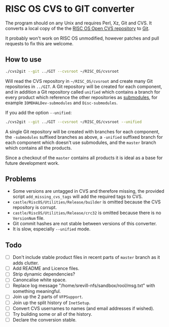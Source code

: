  # RISC OS CVS to GIT converter

 The program should on any Unix and requires Perl, Xz, Git and CVS. It converts a local copy of the the [RISC OS Open CVS repository](https://www.riscosopen.org/content/downloads/risc-os-tarballs) to [Git](https://git-scm.com/).

 It probably won't work on RISC OS unmodified, however patches and pull requests to fix this are welcome.

 ## How to use

 ```bash
 ./cvs2git --git ../GIT --cvsroot ~/RISC_OS/cvsroot
 ```

 Will read the CVS repository in `~/RISC_OS/cvsroot` and create many Git repositories in `../GIT`. A Git repository will be created for each component, and in addition a Git repository called `unified` which contains a branch for every product which reference the other repositories as [submodules](https://git-scm.com/book/en/v2/Git-Tools-Submodules), for example `IOMDHALDev-submodules`  and `Disc-submodules`.

 If you add the option `--unified`:

 ```bash
 ./cvs2git --git ../GIT --cvsroot ~/RISC_OS/cvsroot --unified
 ```

 A single Git repository will be created with branches for each component, the `-submodules` suffixed branches as above, a `-unified` suffixed branch for each component which doesn't use submodules, and the `master` branch which contains all the products.

 Since a checkout of the `master` contains all products it is ideal as a base for future development work.

 ## Problems

 * Some versions are untagged in CVS and therefore missing, the provided script `add_missing_cvs_tags` will add the required tags to CVS.
 * `castle/RiscOS/Utilities/Release/builder` is omitted because the CVS repository is corrupt.
 * `castle/RiscOS/Utilities/Release/crc32` is omitted because there is no `VersionNum` file.
 * Git commit hashes are not stable between versions of this converter.
 * It is slow, especially `--unified` mode.

 ## Todo

 - [ ] Don't include stable product files in recent parts of `master` branch as it adds clutter.
 - [ ] Add README and Licence files.
 - [ ] Strip dynamic dependencies?
 - [ ] Canoncalise white space.
 - [ ] Replace log message "/home/srevill-nfs/sandbox/rool/msg.txt" with something meaningful.
 - [ ] Join up the 2 parts of `VFPSupport`.
 - [ ] Join up the split history of `InetSetup`.
 - [ ] Convert CVS usernames to names (and email addresses if wished).
 - [ ] Try building some or all of the history.
 - [ ] Declare the conversion stable.
